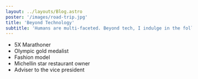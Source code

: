 ```yaml
---
layout: ../layouts/Blog.astro
poster: '/images/road-trip.jpg'
title: 'Beyond Technology'
subtitle: 'Humans are multi-faceted. Beyond tech, I indulge in the following:'
---
```


- 5X Marathoner
- Olympic gold medalist
- Fashion model
- Michellin star restaurant owner
- Adviser to the vice president
